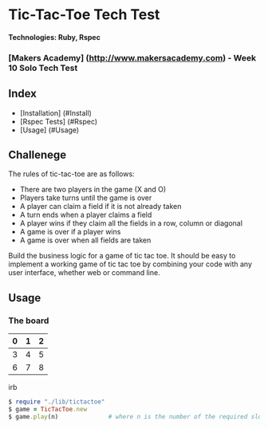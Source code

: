 # Tic-Tac-Toe Tech Test
#### Technologies: Ruby, Rspec
### [Makers Academy] (http://www.makersacademy.com) - Week 10 Solo Tech Test

## Index
* [Installation] (#Install)
* [Rspec Tests] (#Rspec)
* [Usage] (#Usage)

## Challenege

The rules of tic-tac-toe are as follows:

* There are two players in the game (X and O)
* Players take turns until the game is over
* A player can claim a field if it is not already taken
* A turn ends when a player claims a field
* A player wins if they claim all the fields in a row, column or diagonal
* A game is over if a player wins
* A game is over when all fields are taken

Build the business logic for a game of tic tac toe. It should be easy to implement a working game of tic tac toe by combining your code with any user interface, whether web or command line. 


## <a name="Usage">Usage</a>

### The board
 0 | 1 | 2
---|---|---
 3 | 4 | 5
 6 | 7 | 8
 
irb
```ruby
$ require "./lib/tictactoe"
$ game = TicTacToe.new
$ game.play(n)              # where n is the number of the required slot (0-8)
```
